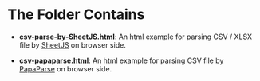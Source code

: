 # The Folder Contains

- **[csv-parse-by-SheetJS.html](csv-parse-by-SheetJS.html)**: An html example for parsing CSV / XLSX file by [SheetJS](https://docs.sheetjs.com/) on browser side.

- **[csv-papaparse.html](csv-papaparse.html)**: An html example for parsing CSV file by [PapaParse](https://www.papaparse.com/) on browser side.
